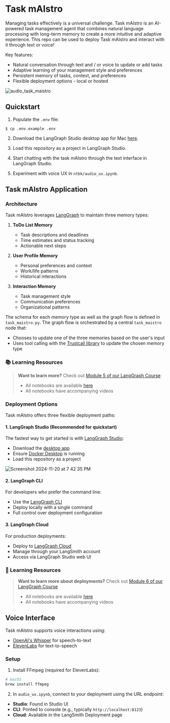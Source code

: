 # Task mAIstro

Managing tasks effectively is a universal challenge. Task mAIstro is an AI-powered task management agent that combines natural language processing with long-term memory to create a more intuitive and adaptive experience. This repo can be used to deploy Task mAIstro and interact with it through text or voice!

Key features:
* Natural conversation through text and / or voice to update or add tasks
* Adaptive learning of your management style and preferences
* Persistent memory of tasks, context, and preferences
* Flexible deployment options - local or hosted

![audio_task_maistro](https://github.com/user-attachments/assets/170e1088-499a-4373-b724-da51e9778296)

## Quickstart

1. Populate the `.env` file: 
```
$ cp .env.example .env
```

2. Download the LangGraph Studio desktop app for Mac [here](https://github.com/langchain-ai/langgraph-studio?tab=readme-ov-file#download).

3. Load this repository as a project in LangGraph Studio.

4. Start chatting with the task mAIstro through the text interface in LangGraph Studio.

5. Experiment with voice UX in `ntbk/audio_ux.ipynb`.

## Task mAIstro Application

### Architecture

Task mAIstro leverages [LangGraph](https://langchain-ai.github.io/langgraph/) to maintain three memory types:

1. **ToDo List Memory**
   - Task descriptions and deadlines
   - Time estimates and status tracking
   - Actionable next steps

2. **User Profile Memory**
   - Personal preferences and context
   - Work/life patterns
   - Historical interactions

3. **Interaction Memory**
   - Task management style
   - Communication preferences
   - Organizational patterns

The schema for each memory type as well as the graph flow is defined in `task_maistro.py`. 
The graph flow is orchestrated by a central `task_maistro` node that:
- Chooses to update one of the three memories based on the user's input
- Uses tool calling with the [Trustcall library](https://github.com/hinthornw/trustcall) to update the chosen memory type

### 📚 Learning Resources

> **Want to learn more?** Check out [Module 5 of our LangGraph Course](https://academy.langchain.com/courses/intro-to-langgraph): 
> - All notebooks are available [here](https://github.com/langchain-ai/langchain-academy/tree/main/module-5)
> - All notebooks have accompanying videos

### Deployment Options

Task mAIstro offers three flexible deployment paths:

#### 1. LangGraph Studio (Recommended for quickstart)
The fastest way to get started is with [LangGraph Studio](https://github.com/langchain-ai/langgraph-studio):
- Download the [desktop app](https://github.com/langchain-ai/langgraph-studio?tab=readme-ov-file#download)
- Ensure [Docker Desktop](https://docs.docker.com/engine/install/) is running
- Load this repository as a project

![Screenshot 2024-11-20 at 7 42 35 PM](https://github.com/user-attachments/assets/05c0b98f-2b8c-4098-a7fc-67044fd0db21)

#### 2. LangGraph CLI
For developers who prefer the command line:
- Use the [LangGraph CLI](https://langchain-ai.github.io/langgraph/concepts/langgraph_cli/#up)
- Deploy locally with a single command
- Full control over deployment configuration

#### 3. LangGraph Cloud
For production deployments:
- Deploy to [LangGraph Cloud](https://langchain-ai.github.io/langgraph/concepts/langgraph_cloud/)
- Manage through your LangSmith account
- Access via LangGraph Studio web UI

### 🚀 Learning Resources
> **Want to learn more about deployments?** Check out [Module 6 of our LangGraph Course](https://academy.langchain.com/courses/intro-to-langgraph) 
> - All notebooks are available [here](https://github.com/langchain-ai/langchain-academy/tree/main/module-6)
> - All notebooks have accompanying videos

## Voice Interface

Task mAIstro supports voice interactions using:
- [OpenAI's Whisper](https://platform.openai.com/docs/guides/speech-to-text) for speech-to-text
- [ElevenLabs](https://github.com/elevenlabs/elevenlabs-python) for text-to-speech

### Setup

1. Install FFmpeg (required for ElevenLabs):
```bash
# macOS
brew install ffmpeg
```

2. In `audio_ux.ipynb`, connect to your deployment using the URL endpoint:
- **Studio**: Found in Studio UI
- **CLI**: Printed to console (e.g., typically `http://localhost:8123`)
- **Cloud**: Available in the LangSmith Deployment page
